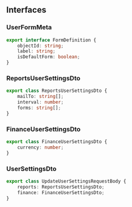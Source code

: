## Interfaces

### UserFormMeta

```ts
export interface FormDefinition {
	objectId: string;
	label: string;
	isDefaultForm: boolean;
}
```

### ReportsUserSettingsDto

```ts
export class ReportsUserSettingsDto {
	mailTo: string[];
	interval: number;
	forms: string[];
}
```

### FinanceUserSettingsDto

```ts
export class FinanceUserSettingsDto {
	currency: number;
}
```

### UserSettingsDto

```ts
export class UpdateUserSettingsRequestBody {
	reports: ReportsUserSettingsDto;
	finance: FinanceUserSettingsDto;
}
```
